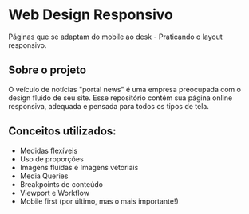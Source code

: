 # Web Design Responsivo
Páginas que se adaptam do mobile ao desk - Praticando o layout responsivo.

## Sobre o projeto
O veículo de notícias "portal news" é uma empresa preocupada com o design fluido de seu site. Esse repositório contém sua página online responsiva, adequada e pensada para todos os tipos de tela.

## Conceitos utilizados:

* Medidas flexíveis
* Uso de proporções
* Imagens fluídas e Imagens vetoriais
* Media Queries
* Breakpoints de conteúdo
* Viewport e Workflow
* Mobile first (por último, mas o mais importante!)
